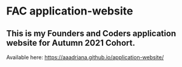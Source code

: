 # FAC application-website

## This is my Founders and Coders application website for Autumn 2021 Cohort.

Available here: https://aaadriana.github.io/application-website/
